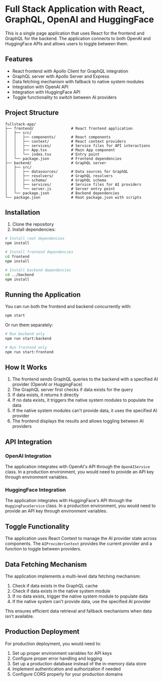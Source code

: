 # Full Stack Application with React, GraphQL, OpenAI and HuggingFace

This is a single page application that uses React for the frontend and GraphQL for the backend. The application connects to both OpenAI and HuggingFace APIs and allows users to toggle between them.

## Features

- React frontend with Apollo Client for GraphQL integration
- GraphQL server with Apollo Server and Express
- Data fetching mechanism with fallback to native system modules
- Integration with OpenAI API
- Integration with HuggingFace API
- Toggle functionality to switch between AI providers

## Project Structure

```
fullstack-app/
├── frontend/                 # React frontend application
│   ├── src/
│   │   ├── components/       # React components
│   │   ├── context/          # React context providers
│   │   ├── services/         # Service files for API interactions
│   │   ├── App.tsx           # Main App component
│   │   └── index.tsx         # Entry point
│   └── package.json          # Frontend dependencies
├── backend/                  # GraphQL server
│   ├── src/
│   │   ├── datasources/      # Data sources for GraphQL
│   │   ├── resolvers/        # GraphQL resolvers
│   │   ├── schema/           # GraphQL schema
│   │   ├── services/         # Service files for AI providers
│   │   └── server.js         # Server entry point
│   └── package.json          # Backend dependencies
└── package.json              # Root package.json with scripts
```

## Installation

1. Clone the repository
2. Install dependencies:

```bash
# Install root dependencies
npm install

# Install frontend dependencies
cd frontend
npm install

# Install backend dependencies
cd ../backend
npm install
```

## Running the Application

You can run both the frontend and backend concurrently with:

```bash
npm start
```

Or run them separately:

```bash
# Run backend only
npm run start:backend

# Run frontend only
npm run start:frontend
```

## How It Works

1. The frontend sends GraphQL queries to the backend with a specified AI provider (OpenAI or HuggingFace)
2. The GraphQL server first checks if data exists for the query
3. If data exists, it returns it directly
4. If no data exists, it triggers the native system modules to populate the data
5. If the native system modules can't provide data, it uses the specified AI provider
6. The frontend displays the results and allows toggling between AI providers

## API Integration

### OpenAI Integration

The application integrates with OpenAI's API through the `OpenAIService` class. In a production environment, you would need to provide an API key through environment variables.

### HuggingFace Integration

The application integrates with HuggingFace's API through the `HuggingFaceService` class. In a production environment, you would need to provide an API key through environment variables.

## Toggle Functionality

The application uses React Context to manage the AI provider state across components. The `AIProviderContext` provides the current provider and a function to toggle between providers.

## Data Fetching Mechanism

The application implements a multi-level data fetching mechanism:

1. Check if data exists in the GraphQL cache
2. Check if data exists in the native system module
3. If no data exists, trigger the native system module to populate data
4. If the native system can't provide data, use the specified AI provider

This ensures efficient data retrieval and fallback mechanisms when data isn't available.

## Production Deployment

For production deployment, you would need to:

1. Set up proper environment variables for API keys
2. Configure proper error handling and logging
3. Set up a production database instead of the in-memory data store
4. Implement authentication and authorization if needed
5. Configure CORS properly for your production domains
